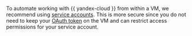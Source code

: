 To automate working with {{ yandex-cloud }} from within a VM, we recommend using [service accounts](../../iam/concepts/users/service-accounts.md). This is more secure since you do not need to keep your [OAuth token](../../iam/concepts/authorization/oauth-token.md) on the VM and can restrict access permissions for your service account.